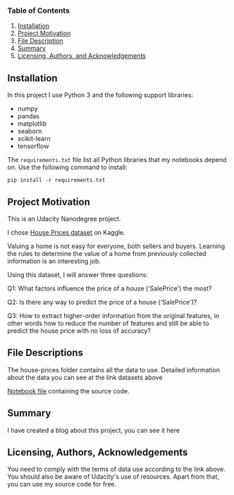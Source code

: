 ### Table of Contents

1. [Installation](#installation)
2. [Project Motivation](#motivation)
3. [File Description](#files)
4. [Summary](#summary)
5. [Licensing, Authors, and Acknowledgements](#licensing)

## Installation <a name="installation"></a>

In this project I use Python 3 and the following support libraries:
- numpy
- pandas
- matplotlib
- seaborn
- scikit-learn
- tensorflow

The `requirements.txt` file list all Python libraries that my notebooks
depend on. Use the following command to install:

```
pip install -r requirements.txt
```

## Project Motivation<a name="motivation"></a>

This is an Udacity Nanodegree project.

I chose [House Prices dataset](https://www.kaggle.com/competitions/house-prices-advanced-regression-techniques/code?competitionId=5407&sortBy=voteCount) on Kaggle. 

Valuing a home is not easy for everyone, both sellers and buyers. Learning the rules to determine the value of a home from previously collected information is an interesting job.

Using this dataset, I will answer three questions:

Q1: What factors influence the price of a house ('SalePrice') the most?

Q2: Is there any way to predict the price of a house ('SalePrice')?

Q3: How to extract higher-order information from the original features, in other words how to reduce the number of features and still be able to predict the house price with no loss of accuracy?

## File Descriptions <a name="files"></a>

The house-prices folder contains all the data to use. Detailed information about the data you can see at the link datasets above

[Notebook file](notebook.ipynb) containing the source code.



## Summary<a name="summary"></a>

I have created a blog about this project, you can see it here

## Licensing, Authors, Acknowledgements<a name="licensing"></a>

You need to comply with the terms of data use according to the link above. You should also be aware of Udacity's use of resources. Apart from that, you can use my source code for free.